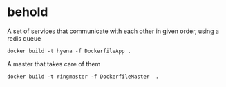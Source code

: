 # behold

A set of services that communicate with each other in given order, using a redis queue

```
docker build -t hyena -f DockerfileApp .
```

A master that takes care of them

```
docker build -t ringmaster -f DockerfileMaster  .
```